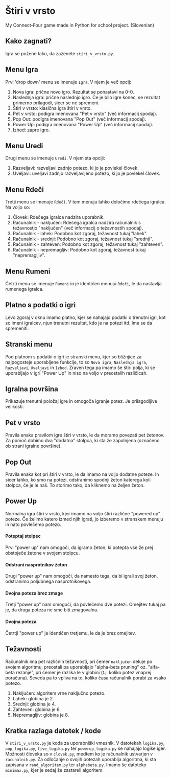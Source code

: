 # Štiri v vrsto
My Connect-Four game made in Python for school project. (Slovenian)

## Kako zagnati?
Igra se požene tako, da zaženete `stiri_v_vrsto.py`.

## Menu Igra
Prvi 'drop down' menu se imenuje `Igra`. V njem je več opcij:
1. Nova igra: prične novo igro. Rezultat se ponastavi na 0-0.
2. Naslednja igra: prične naslednjo igro. Če je bilo igre konec, se rezultat primerno prilagodi, sicer se ne spremeni.
3. Štiri v vrsto: klasična igra štiri v vrsto.
4. Pet v vrsto: podigra imenovana "Pet v vrsto" (več informacij spodaj).
5. Pop Out: podigra imenovana "Pop Out" (več informacij spodaj).
6. Power Up: podigra imenovana "Power Up" (več informacij spodaj).
7. Izhod: zapre igro.

## Menu Uredi
Drugi menu se imenuje `Uredi`. V njem sta opciji:
1. Razveljavi: razveljavi zadnjo potezo, ki jo je povlekel človek.
2. Uveljavi: uveljavi zadnjo razveljavljeno potezo, ki jo je povlekel človek.

## Menu Rdeči
Tretji menu se imenuje `Rdeči`. V tem menuju lahko določimo rdečega igralca. Na voljo so:
1. Človek: Rdečega igralca nadzira uporabnik.
2. Računalnik - naključen: Rdečega igralca nadzira računalnik s težavnostjo "naključen" (več informacij o težavnostih spodaj).
3. Računalnik - lahek: Podobno kot zgoraj, težavnost tukaj "lahek".
4. Računalnik - srednji: Podobno kot zgoraj, težavnost tukaj "srednji".
5. Računalnik - zahteven: Podobno kot zgoraj, težavnost tukaj "zahteven".
6. Računalnik - nepremagljiv: Podobno kot zgoraj, težavnost tukaj "nepremagljiv".

## Menu Rumeni
Četrti menu se imenuje `Rumeni` in je identičen menuju `Rdeči`, le da nastavlja rumenega igralca.

## Platno s podatki o igri
Levo zgoraj v oknu imamo platno, kjer se nahajajo podatki o trenutni igri, kot so imeni igralcev, njun trenutni rezultat, kdo je na potezi itd. Ime se da spremeniti.

## Stranski menu
Pod platnom s podatki o igri je stranski menu, kjer so bližnjice za najpogosteje uporabljene funkcije, to so `Nova igra`, `Naslednja igra`, `Razveljavi`, `Uveljavi` in `Izhod`. Zraven tega pa imamo še štiri polja, ki se uporabljajo v igri "Power Up" in niso na voljo v preostalih različicah.

## Igralna površina
Prikazuje trenutni položaj igre in omogoča igranje potez. Je prilagodljive velikosti.

## Pet v vrsto
Pravila enaka pravilom igre štiri v vrsto, le da moramo povezati pet žetonov. Za pomoč dobimo dva "dodatna" stolpca, ki sta že zapolnjena (označeno ob strani igralne površine).

## Pop Out
Pravila enaka kot pri štiri v vrsto, le da imamo na voljo dodatne poteze. In sicer lahko, ko smo na potezi, odstranimo spodnji žeton katerega koli stolpca, če je le naš.
To storimo tako, da kliknemo na željen žeton.

## Power Up
Normalna igra štiri v vrsto, kjer imamo na voljo štiri različne "powered up" poteze. Če želimo katero izmed njih igrati, jo izberemo v stranskem menuju in nato povlečemo potezo.
#### Poteptaj stolpec
Prvi "power up" nam omogoči, da igramo žeton, ki potepta vse že prej obstoječe žetone v svojem stolpcu.
#### Odstrani nasprotnikov žeton
Drugi "power up" nam omogoči, da namesto tega, da bi igrali svoj žeton, odstranimo poljubnega nasprotnikovega.
#### Dvojna poteza brez zmage
Tretji "power up" nam omogoči, da povlečemo dve potezi. Omejitev tukaj pa je, da druga poteza ne sme biti zmagovalna.
#### Dvojna poteza
Četrtji "power up" je identičen tretjemu, le da je brez omejitev.

## Težavnosti
Računalnik ima pet različnih težavnosti, pri čemer `naključen` deluje po svojem algoritmu, preostali pa uporabljajo "alpha-beta pruning" oz. "alfa-beta rezanje", pri čemer je razlika le v globini (t.j. koliko potez vnaprej poračuna). Seveda pa to vpliva na to, koliko časa računalnik porabi za vsako potezo.
1. Naključen: algoritem vrne naključno potezo.
2. Lahek: globina je 2.
3. Srednji: globina je 4.
4. Zahteven: globina je 6.
5. Nepremagljiv: globina je 8.


## Kratka razlaga datotek / kode
V `stiri_v_vrsto.py` je koda za uporabniški vmesnik.
V datotekah `logika.py`, `pop_logika.py`, `five_logika.py` ter `powerup_logika.py` se nahajajo logike iger.
Možnosti človeka so v `clovek.py`, medtem ko je računalnik ustvarjen v `racunalnik.py`. Za odločanje o svojih potezah uporablja algoritma, ki sta zapisana v `rand_algoritem.py` ter `alphabeta.py`. Imamo še datoteko `minimax.py`, kjer je sedaj že zastareli algoritem.

